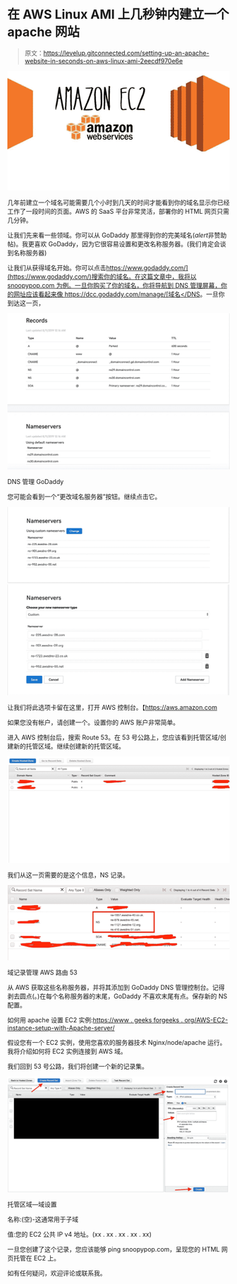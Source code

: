 # 在 AWS Linux AMI 上几秒钟内建立一个 apache 网站

> 原文：<https://levelup.gitconnected.com/setting-up-an-apache-website-in-seconds-on-aws-linux-ami-2eecdf970e6e>

![](img/4f4c6a8fd1daac49ba8c1acbc880beb5.png)

几年前建立一个域名可能需要几个小时到几天的时间才能看到你的域名显示你已经工作了一段时间的页面。AWS 的 SaaS 平台非常灵活，部署你的 HTML 网页只需几分钟。

让我们先来看一些领域。你可以从 GoDaddy 那里得到你的完美域名(*alert*非赞助帖)。我更喜欢 GoDaddy，因为它很容易设置和更改名称服务器。(我们肯定会谈到名称服务器)

让我们从获得域名开始。你可以点击[https://www.godaddy.com/](https://www.godaddy.com/)搜索你的域名。在这篇文章中，我将以 snoopypop.com 为例。一旦你购买了你的域名，你将导航到 DNS 管理屏幕，你的网址应该看起来像 https://dcc.godaddy.com/manage/[域名</DNS](https://dcc.godaddy.com/manage/dilsedesiradio.com/dns)。一旦你到达这一页，

![](img/9023c57c2fdccc7bc4f2989a41e04c68.png)

DNS 管理 GoDaddy

您可能会看到一个“更改域名服务器”按钮。继续点击它。

![](img/ae04069ae8ec8a9341c78f824edc7c0d.png)![](img/a5c3817d9800471430174544c6658bb0.png)

让我们将此选项卡留在这里，打开 AWS 控制台。【https://aws.amazon.com 

如果您没有帐户，请创建一个。设置你的 AWS 账户非常简单。

进入 AWS 控制台后，搜索 Route 53。在 53 号公路上，您应该看到托管区域/创建新的托管区域。继续创建新的托管区域。

![](img/aea66733fcb40dab9dd3de4a0098cd36.png)

我们从这一页需要的是这个信息，NS 记录。

![](img/01231caf832ef3281e75d4a08a46014a.png)

域记录管理 AWS 路由 53

从 AWS 获取这些名称服务器，并将其添加到 GoDaddy DNS 管理控制台。记得剥去圆点(。)在每个名称服务器的末尾，GoDaddy 不喜欢末尾有点。保存新的 NS 配置。

如何用 apache 设置 EC2 实例:[https://www . geeks forgeeks . org/AWS-EC2-instance-setup-with-Apache-server/](https://www.geeksforgeeks.org/aws-ec2-instance-setup-with-apache-server/)

假设您有一个 EC2 实例，使用您喜欢的服务器技术 Nginx/node/apache 运行。我将介绍如何将 EC2 实例连接到 AWS 域。

我们回到 53 号公路，我们将创建一个新的记录集。

![](img/89fa0155acf6c2b37e63fc9f0dc2b31c.png)

托管区域—域设置

名称:(空)-这通常用于子域

值:您的 EC2 公共 IP v4 地址。(xx . xx . xx . xx . xx)

一旦您创建了这个记录，您应该能够 ping snoopypop.com，呈现您的 HTML 网页托管在 EC2 上。

如有任何疑问，欢迎评论或联系我。